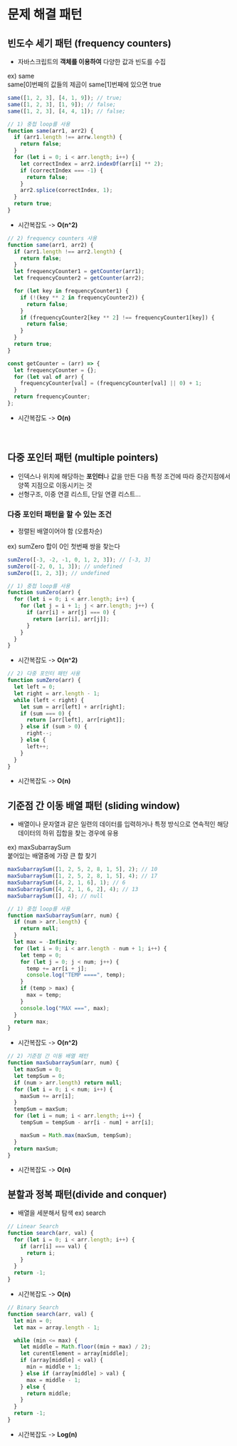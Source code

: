 # 문제 해결 패턴

## 빈도수 세기 패턴 (frequency counters)

- 자바스크립트의 **객체를 이용하여** 다양한 값과 빈도를 수집

ex) same  
same[0]번째의 값들의 제곱이 same[1]번째에 있으면 true

```javascript
same([1, 2, 3], [4, 1, 9]); // true;
same([1, 2, 3], [1, 9]); // false;
same([1, 2, 3], [4, 4, 1]); // false;
```

```javascript
// 1) 중첩 loop를 사용
function same(arr1, arr2) {
  if (arr1.length !== arrw.length) {
    return false;
  }
  for (let i = 0; i < arr.length; i++) {
    let correctIndex = arr2.indexOf(arr[i] ** 2);
    if (correctIndex === -1) {
      return false;
    }
    arr2.splice(correctIndex, 1);
  }
  return true;
}
```

- 시간복잡도 -> **O(n^2)**

```javascript
// 2) frequency counters 사용
function same(arr1, arr2) {
  if (arr1.length !== arr2.length) {
    return false;
  }
  let frequencyCounter1 = getCounter(arr1);
  let frequencyCounter2 = getCounter(arr2);

  for (let key in frequencyCounter1) {
    if (!(key ** 2 in frequencyCounter2)) {
      return false;
    }
    if (frequencyCounter2[key ** 2] !== frequencyCounter1[key]) {
      return false;
    }
  }
  return true;
}

const getCounter = (arr) => {
  let frequencyCounter = {};
  for (let val of arr) {
    frequencyCounter[val] = (frequencyCounter[val] || 0) + 1;
  }
  return frequencyCounter;
};
```

- 시간복잡도 -> **O(n)**
  <br>
  <br>
  <br>

## 다중 포인터 패턴 (multiple pointers)

- 인덱스나 위치에 해당하는 **포인터**나 값을 만든 다음 특정 조건에 따라 중간지점에서 양쪽 지점으로 이동시키는 것
- 선형구조, 이중 연결 리스트, 단일 연결 리스트...

### 다중 포인터 패턴을 할 수 있는 조건

- 정렬된 배열이어야 함 (오름차순)

ex) sumZero
합이 0인 첫번째 쌍을 찾는다

```javascript
sumZero([-3, -2, -1, 0, 1, 2, 3]); // [-3, 3]
sumZero([-2, 0, 1, 3]); // undefined
sumZero([1, 2, 3]); // undefined
```

```javascript
// 1) 중첩 loop를 사용
function sumZero(arr) {
  for (let i = 0; i < arr.length; i++) {
    for (let j = i + 1; j < arr.length; j++) {
      if (arr[i] + arr[j] === 0) {
        return [arr[i], arr[j]];
      }
    }
  }
}
```

- 시간복잡도 -> **O(n^2)**

```javascript
// 2) 다중 포인터 패턴 사용
function sumZero(arr) {
  let left = 0;
  let right = arr.length - 1;
  while (left < right) {
    let sum = arr[left] + arr[right];
    if (sum === 0) {
      return [arr[left], arr[right]];
    } else if (sum > 0) {
      right--;
    } else {
      left++;
    }
  }
}
```

- 시간복잡도 -> **O(n)**

## 기준점 간 이동 배열 패턴 (sliding window)

- 배열이나 문자열과 같은 일련의 데이터를 입력하거나 특정 방식으로 연속적인 해당 데이터의 하위 집합을 찾는 경우에 유용

ex) maxSubarraySum  
붙어있는 배열중에 가장 큰 합 찾기

```javascript
maxSubarraySum([1, 2, 5, 2, 8, 1, 5], 2); // 10
maxSubarraySum([1, 2, 5, 2, 8, 1, 5], 4); // 17
maxSubarraySum([4, 2, 1, 6], 1); // 6
maxSubarraySum([4, 2, 1, 6, 2], 4); // 13
maxSubarraySum([], 4); // null
```

```javascript
// 1) 중첩 loop를 사용
function maxSubarraySum(arr, num) {
  if (num > arr.length) {
    return null;
  }
  let max = -Infinity;
  for (let i = 0; i < arr.length - num + 1; i++) {
    let temp = 0;
    for (let j = 0; j < num; j++) {
      temp += arr[i + j];
      console.log("TEMP ====", temp);
    }
    if (temp > max) {
      max = temp;
    }
    console.log("MAX ===", max);
  }
  return max;
}
```

- 시간복잡도 -> **O(n^2)**

```javascript
// 2) 기준점 간 이동 배열 패턴
function maxSubarraySum(arr, num) {
  let maxSum = 0;
  let tempSum = 0;
  if (num > arr.length) return null;
  for (let i = 0; i < num; i++) {
    maxSum += arr[i];
  }
  tempSum = maxSum;
  for (let i = num; i < arr.length; i++) {
    tempSum = tempSum - arr[i - num] + arr[i];

    maxSum = Math.max(maxSum, tempSum);
  }
  return maxSum;
}
```

- 시간복잡도 -> **O(n)**

## 분할과 정복 패턴(divide and conquer)

- 배열을 세분해서 탐색
  ex) search

```javascript
// Linear Search
function search(arr, val) {
  for (let i = 0; i < arr.length; i++) {
    if (arr[i] === val) {
      return i;
    }
  }
  return -1;
}
```

- 시간복잡도 -> **O(n)**

```javascript
// Binary Search
function search(arr, val) {
  let min = 0;
  let max = array.length - 1;

  while (min <= max) {
    let middle = Math.floor((min + max) / 2);
    let curentElement = array[middle];
    if (array[middle] < val) {
      min = middle + 1;
    } else if (array[middle] > val) {
      max = middle - 1;
    } else {
      return middle;
    }
  }
  return -1;
}
```

- 시간복잡도 -> **Log(n)**
